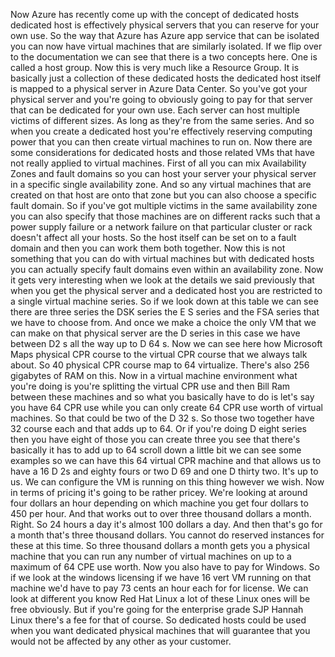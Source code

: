 Now Azure has recently come up with the concept of dedicated hosts dedicated host is effectively physical
servers that you can reserve for your own use.
So the way that Azure has Azure app service that can be isolated you can now have virtual machines that
are similarly isolated.
If we flip over to the documentation we can see that there is a two concepts here.
One is called a host group.
Now this is very much like a Resource Group.
It is basically just a collection of these dedicated hosts the dedicated host itself is mapped to a
physical server in Azure Data Center.
So you've got your physical server and you're going to obviously going to pay for that server that can
be dedicated for your own use.
Each server can host multiple victims of different sizes.
As long as they're from the same series.
And so when you create a dedicated host you're effectively reserving computing power that you can then
create virtual machines to run on.
Now there are some considerations for dedicated hosts and those related VMs that have not really applied
to virtual machines.
First of all you can mix Availability Zones and fault domains so you can host your server your physical
server in a specific single availability zone.
And so any virtual machines that are created on that host are onto that zone but you can also choose
a specific fault domain.
So if you've got multiple victims in the same availability zone you can also specify that those machines
are on different racks such that a power supply failure or a network failure on that particular cluster
or rack doesn't affect all your hosts.
So the host itself can be set on to a fault domain and then you can work them both together.
Now this is not something that you can do with virtual machines but with dedicated hosts you can actually
specify fault domains even within an availability zone.
Now it gets very interesting when we look at the details we said previously that when you get the physical
server and a dedicated host you are restricted to a single virtual machine series.
So if we look down at this table we can see there are three series the DSK series the E S series and
the FSA series that we have to choose from.
And once we make a choice the only VM that we can make on that physical server are the D series in this
case we have between D2 s all the way up to D 64 s.
Now we can see here how Microsoft Maps physical CPR course to the virtual CPR course that we always
talk about.
So 40 physical CPR course map to 64 virtualize.
There's also 256 gigabytes of RAM on this.
Now in a virtual machine environment what you're doing is you're splitting the virtual CPR use and then
Bill Ram between these machines and so what you basically have to do is let's say you have 64 CPR use
while you can only create 64 CPR use worth of virtual machines.
So that could be two of the D 32 s.
So those two together have 32 course each and that adds up to 64.
Or if you're doing D eight series then you have eight of those you can create three you see that there's
basically it has to add up to 64 scroll down a little bit we can see some examples so we can have this
64 virtual CPR machine and that allows us to have a 16 D 2s and eighty fours or two D 69 and one D thirty
two.
It's up to us.
We can configure the VM is running on this thing however we wish.
Now in terms of pricing it's going to be rather pricey.
We're looking at around four dollars an hour depending on which machine you get four dollars to 450
per hour.
And that works out to over three thousand dollars a month.
Right.
So 24 hours a day it's almost 100 dollars a day.
And then that's go for a month that's three thousand dollars.
You cannot do reserved instances for these at this time.
So three thousand dollars a month gets you a physical machine that you can run any number of virtual
machines on up to a maximum of 64 CPE use worth.
Now you also have to pay for Windows.
So if we look at the windows licensing if we have 16 vert VM running on that machine we'd have to pay
73 cents an hour each for for license.
We can look at different you know Red Hat Linux a lot of these Linux ones will be free obviously.
But if you're going for the enterprise grade SJP Hannah Linux there's a fee for that of course.
So dedicated hosts could be used when you want dedicated physical machines that will guarantee that
you would not be affected by any other as your customer.

